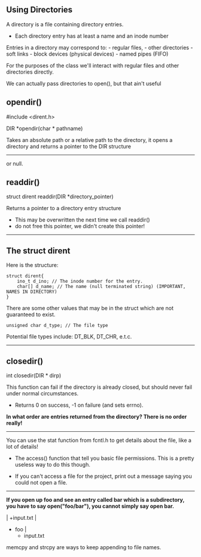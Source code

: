 ## Using Directories

A directory is a file containing directory entries.

- Each directory entry has at least a name and an inode number

Entries in a directory may correspond to:
    - regular files,
    - other directories
    - soft links
    - block devices (physical devices)
    - named pipes (FIFO)

For the purposes of the class we'll interact with regular
files and other directories directly.

We can actually pass directories to open(), but that ain't useful

## opendir()

#include <dirent.h>

DIR *opendir(char * pathname)

Takes an absolute path or a relative path to the directory,
it opens a directory and returns a pointer to the DIR structure

---

or null.

## readdir()

struct dirent readdir(DIR *directory_pointer)

Returns a pointer to a directory entry structure
- This may be overwritten the next time we call readdir()
- do not free this pointer, we didn't create this pointer!

---

## The struct dirent

Here is the structure:

    struct dirent{
        ino_t d_ino; // The inode number for the entry.
        char[] d_name; // The name (null terminated string) (IMPORTANT, NAMES IN DIRECTORY)
    }

There are some other values that may be in the struct which
are not guaranteed to exist.

    unsigned char d_type; // The file type

Potential file types include: DT_BLK, DT_CHR, e.t.c.

---

## closedir()

int closedir(DIR * dirp)

This function can fail if the directory is already closed,
but should never fail under normal circumstances.
- Returns 0 on success, -1 on failure (and sets errno).


**In what order are entries returned from the directory?
There is no order really!**

---

You can use the stat function from fcntl.h to get details about the file,
like a lot of details!

- The access() function that tell you basic file permissions.
  This is a pretty useless way to do this though.

- If you can't access a file for the project, print out a message
  saying you could not open a file.

---

**If you open up foo and see an entry called bar which is a subdirectory,
you have to say open("foo/bar"), you cannot simply say open bar.**

|
+input.txt
|
+ foo
  |
  + input.txt

memcpy and strcpy are ways to keep appending to file names.

